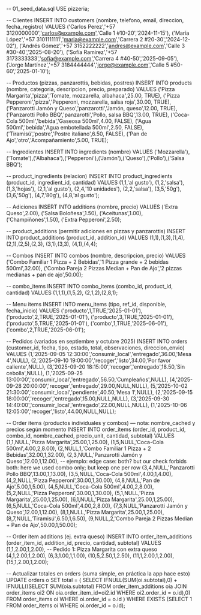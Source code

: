 -- 01_seed_data.sql
USE pizzeria;

-- Clientes
INSERT INTO customers (nombre, telefono, email, direccion, fecha_registro) VALUES
('Carlos Perez','+57 3120000000','carlos@example.com','Calle 1 #10-20','2024-11-15'),
('María López','+57 3101111111','maria@example.com','Carrera 2 #20-30','2024-12-02'),
('Andrés Gómez','+57 3152222222','andres@example.com','Calle 3 #30-40','2025-08-20'),
('Sofía Ramirez','+57 3173333333','sofia@example.com','Carrera 4 #40-50','2025-09-05'),
('Jorge Martínez','+57 3184444444','jorge@example.com','Calle 5 #50-60','2025-01-10');

-- Productos (pizzas, panzarottis, bebidas, postres)
INSERT INTO products (nombre, categoria, descripcion, precio, preparado) VALUES
('Pizza Margarita','pizza','Tomate, mozzarella, albahaca',25.00, TRUE),
('Pizza Pepperoni','pizza','Pepperoni, mozzarella, salsa roja',30.00, TRUE),
('Panzarotti Jamón y Queso','panzarotti','Jamón, queso',12.00, TRUE),
('Panzarotti Pollo BBQ','panzarotti','Pollo, salsa BBQ',13.00, TRUE),
('Coca-Cola 500ml','bebida','Gaseosa 500ml',4.00, FALSE),
('Agua 500ml','bebida','Agua embotellada 500ml',2.50, FALSE),
('Tiramisú','postre','Postre italiano',6.50, FALSE),
('Pan de Ajo','otro','Acompañamiento',5.00, TRUE);

-- Ingredientes
INSERT INTO ingredients (nombre) VALUES
('Mozzarella'),('Tomate'),('Albahaca'),('Pepperoni'),('Jamón'),('Queso'),('Pollo'),('Salsa BBQ');

-- product_ingredients (relacion)
INSERT INTO product_ingredients (product_id, ingredient_id, cantidad) VALUES
(1,1,'al gusto'), (1,2,'salsa'), (1,3,'hojas'),
(2,1,'al gusto'), (2,4,'10 unidades'), (2,2,'salsa'),
(3,5,'50g'), (3,6,'50g'),
(4,7,'80g'), (4,8,'al gusto');

-- Adiciones
INSERT INTO additions (nombre, precio) VALUES
('Extra Queso',2.00),
('Salsa Boloñesa',1.50),
('Aceitunas',1.00),
('Champiñones',1.50),
('Extra Pepperoni',2.50);

-- product_additions (permitir adiciones en pizzas y panzarottis)
INSERT INTO product_additions (product_id, addition_id) VALUES
(1,1),(1,3),(1,4),
(2,1),(2,5),(2,3),
(3,1),(3,3),
(4,1),(4,4);

-- Combos
INSERT INTO combos (nombre, descripcion, precio) VALUES
('Combo Familiar 1 Pizza + 2 Bebidas','1 Pizza grande + 2 bebidas 500ml',32.00),
('Combo Pareja 2 Pizzas Median + Pan de Ajo','2 pizzas medianas + pan de ajo',50.00);

-- combo_items
INSERT INTO combo_items (combo_id, product_id, cantidad) VALUES
(1,1,1),(1,5,2),
(2,1,2),(2,8,1);

-- Menu items
INSERT INTO menu_items (tipo, ref_id, disponible, fecha_inicio) VALUES
('producto',1,TRUE,'2025-01-01'),
('producto',2,TRUE,'2025-01-01'),
('producto',3,TRUE,'2025-01-01'),
('producto',5,TRUE,'2025-01-01'),
('combo',1,TRUE,'2025-06-01'),
('combo',2,TRUE,'2025-06-01');

-- Pedidos (variados en septiembre y octubre 2025)
INSERT INTO orders (customer_id, fecha, tipo, estado, total, observaciones, direccion_envio) VALUES
(1,'2025-09-05 12:30:00','consumir_local','entregado',36.00,'Mesa 4',NULL),
(2,'2025-09-10 19:00:00','recoger','listo',34.00,'Por favor caliente',NULL),
(3,'2025-09-20 18:15:00','recoger','entregado',18.50,'Sin cebolla',NULL),
(1,'2025-09-25 13:00:00','consumir_local','entregado',56.50,'Cumpleaños',NULL),
(4,'2025-09-28 20:00:00','recoger','entregado',29.00,NULL,NULL),
(5,'2025-10-02 21:30:00','consumir_local','pendiente',40.50,'Mesa 1',NULL),
(2,'2025-09-15 18:00:00','recoger','entregado',15.00,NULL,NULL),
(3,'2025-09-30 14:40:00','consumir_local','entregado',22.00,NULL,NULL),
(1,'2025-10-06 12:05:00','recoger','listo',44.00,NULL,NULL);

-- Order items (productos individuales y combos) — nota: nombre_cached y precios según momento
INSERT INTO order_items (order_id, product_id, combo_id, nombre_cached, precio_unit, cantidad, subtotal) VALUES
(1,1,NULL,'Pizza Margarita',25.00,1,25.00),
(1,5,NULL,'Coca-Cola 500ml',4.00,2,8.00),
(2,NULL,1,'Combo Familiar 1 Pizza + 2 Bebidas',32.00,1,32.00),
(2,3,NULL,'Panzarotti Jamón y Queso',12.00,1,12.00), -- ejemplo: edge case: both? but our check forbids both: here we used combo only; but keep one per row
(3,4,NULL,'Panzarotti Pollo BBQ',13.00,1,13.00),
(3,5,NULL,'Coca-Cola 500ml',4.00,1,4.00),
(4,2,NULL,'Pizza Pepperoni',30.00,1,30.00),
(4,8,NULL,'Pan de Ajo',5.00,1,5.00),
(4,5,NULL,'Coca-Cola 500ml',4.00,2,8.00),
(5,2,NULL,'Pizza Pepperoni',30.00,1,30.00),
(5,1,NULL,'Pizza Margarita',25.00,1,25.00),
(6,1,NULL,'Pizza Margarita',25.00,1,25.00),
(6,5,NULL,'Coca-Cola 500ml',4.00,2,8.00),
(7,3,NULL,'Panzarotti Jamón y Queso',12.00,1,12.00),
(8,1,NULL,'Pizza Margarita',25.00,1,25.00),
(8,7,NULL,'Tiramisú',6.50,1,6.50),
(9,NULL,2,'Combo Pareja 2 Pizzas Median + Pan de Ajo',50.00,1,50.00);

-- Order item additions (ej. extra queso)
INSERT INTO order_item_additions (order_item_id, addition_id, precio, cantidad, subtotal) VALUES
(1,1,2.00,1,2.00), -- Pedido 1: Pizza Margarita con extra queso
(4,1,2.00,1,2.00),
(6,3,1.00,1,1.00),
(10,5,2.50,1,2.50),
(11,1,2.00,1,2.00),
(15,1,2.00,1,2.00);

-- Actualizar totales en orders (suma simple, en práctica la app hace esto)
UPDATE orders o
SET total = (
  SELECT IFNULL(SUM(oi.subtotal),0) + IFNULL((SELECT SUM(oia.subtotal) FROM order_item_additions oia JOIN order_items oi2 ON oia.order_item_id=oi2.id WHERE oi2.order_id = o.id),0)
  FROM order_items oi WHERE oi.order_id = o.id
)
WHERE EXISTS (SELECT 1 FROM order_items oi WHERE oi.order_id = o.id);